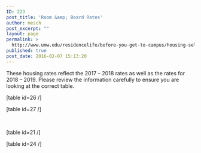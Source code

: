 ```yaml
---
ID: 223
post_title: 'Room &amp; Board Rates'
author: mesch
post_excerpt: ""
layout: page
permalink: >
  http://www.umw.edu/residencelife/before-you-get-to-campus/housing-selection/rates/
published: true
post_date: 2016-02-07 15:13:20
---
```

<p class="p1"><span class="s1">These housing rates reflect the 2017 – 2018 rates as well as the rates for 2018 – 2019. Please review the information carefully to ensure you are looking at the correct table.</span></p>
[table id=26 /]

[table id=27 /]

&nbsp;

[table id=21 /]

[table id=24 /]